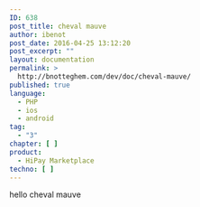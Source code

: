 ```yaml
---
ID: 638
post_title: cheval mauve
author: ibenot
post_date: 2016-04-25 13:12:20
post_excerpt: ""
layout: documentation
permalink: >
  http://bnotteghem.com/dev/doc/cheval-mauve/
published: true
language:
  - PHP
  - ios
  - android
tag:
  - "3"
chapter: [ ]
product:
  - HiPay Marketplace
techno: [ ]
---
```

hello cheval mauve
